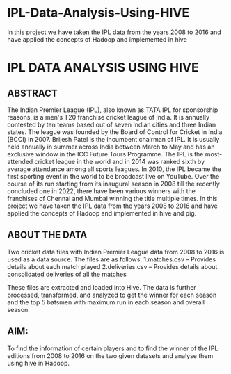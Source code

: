 # IPL-Data-Analysis-Using-HIVE
In this project we have taken the IPL data from the years 2008 to 2016 and have applied the concepts of Hadoop and implemented in hive

# IPL DATA ANALYSIS USING HIVE

## ABSTRACT
The Indian Premier League (IPL), also known as TATA IPL for sponsorship reasons, is a men's T20 franchise cricket league of India. It is annually contested by ten teams based out of seven Indian cities and three Indian states. The league was founded by the Board of Control for Cricket in India (BCCI) in 2007. Brijesh Patel is the incumbent chairman of IPL. It is usually held annually in summer across India between March to May and has an exclusive window in the ICC Future Tours Programme. 
The IPL is the most-attended cricket league in the world and in 2014 was ranked sixth by average attendance among all sports leagues. In 2010, the IPL became the first sporting event in the world to be broadcast live on YouTube. 
Over the course of its run starting from its inaugural season in 2008 till the recently concluded one in 2022, there have been various winners with the franchises of Chennai and Mumbai winning the title multiple times. 
In this project we have taken the IPL data from the years 2008 to 2016 and have applied the concepts of Hadoop and implemented in hive and pig. 

## ABOUT THE DATA
Two cricket data files with Indian Premier League data from 2008 to 2016 is used as a data source. The files are as follows:
1.matches.csv – Provides details about each match played 
2.deliveries.csv – Provides details about consolidated deliveries of all the matches 

These files are extracted and loaded into Hive. The data is further processed, transformed, and analyzed to get the winner for each season and the top 5 batsmen with maximum run in each season and overall season. 

## AIM: 
To find the information of certain players and to find the winner of the IPL editions from 2008 to 2016 on the two given datasets and analyse them using hive in Hadoop. 
